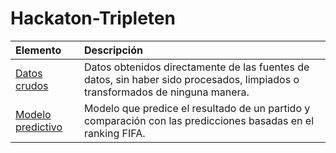 # Hackaton-Tripleten

| Elemento               | Descripción                                                                                 |
|:------------------------ |:------------------------------------------------------------------------------------------- |
|[Datos crudos](https://github.com/IreneRA/Hackaton-Tripleten/tree/Raw-data)| Datos obtenidos directamente de las fuentes de datos, sin haber sido procesados, limpiados o transformados de ninguna manera.|
|[Modelo predictivo]([https://github.com/IreneRA/Hackaton-Tripleten/tree/Raw-data](https://github.com/IreneRA/Hackaton-Tripleten/blob/predictive-model/Modelo_predictivo.ipynb))|  Modelo que predice el resultado de un partido y comparación con las predicciones basadas en el ranking FIFA.|
